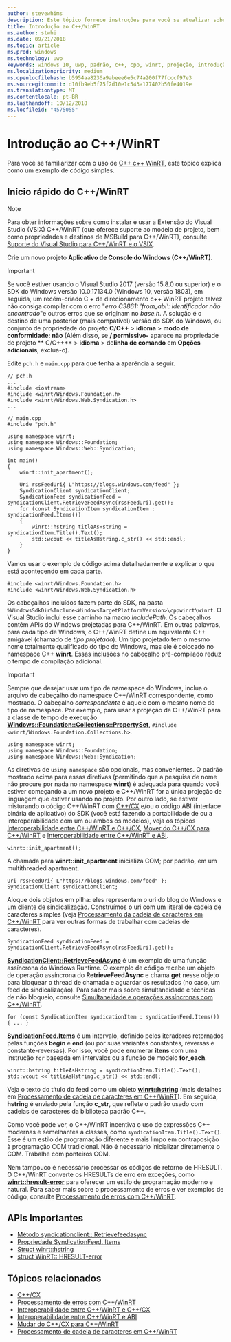 ```yaml
---
author: stevewhims
description: Este tópico fornece instruções para você se atualizar sobre o uso do C++/WinRT por um exemplo de código simples.
title: Introdução ao C++/WinRT
ms.author: stwhi
ms.date: 09/21/2018
ms.topic: article
ms.prod: windows
ms.technology: uwp
keywords: windows 10, uwp, padrão, c++, cpp, winrt, projeção, introdução, ponto, de partida
ms.localizationpriority: medium
ms.openlocfilehash: b5954aa8236a9abeee6e5c74a200f77fcccf97e3
ms.sourcegitcommit: d10fb9eb5f75f2d10e1c543a177402b50fe4019e
ms.translationtype: MT
ms.contentlocale: pt-BR
ms.lasthandoff: 10/12/2018
ms.locfileid: "4575055"
---
```

# <a name="get-started-with-cwinrt"></a>Introdução ao C++/WinRT
Para você se familiarizar com o uso de [C++ c++ WinRT](/windows/uwp/cpp-and-winrt-apis/intro-to-using-cpp-with-winrt), este tópico explica como um exemplo de código simples.

## <a name="a-cwinrt-quick-start"></a>Início rápido do C++/WinRT
> [!NOTE]
> Para obter informações sobre como instalar e usar a Extensão do Visual Studio (VSIX) C++/WinRT (que oferece suporte ao modelo de projeto, bem como propriedades e destinos de MSBuild para C++/WinRT), consulte [Suporte do Visual Studio para C++/WinRT e o VSIX](intro-to-using-cpp-with-winrt.md#visual-studio-support-for-cwinrt-and-the-vsix).

Crie um novo projeto **Aplicativo de Console do Windows (C++/WinRT)**.

> [!IMPORTANT]
> Se você estiver usando o Visual Studio 2017 (versão 15.8.0 ou superior) e o SDK do Windows versão 10.0.17134.0 (Windows 10, versão 1803), em seguida, um recém-criado C + de direcionamento c++ WinRT projeto talvez não consiga compilar com o erro "*erro C3861: 'from_abi': identificador não encontrado*"e outros erros que se originam no *base.h*. A solução é o destino de uma posterior (mais compatível) versão do SDK do Windows, ou conjunto de propriedade do projeto **C/C++** > **idioma** > **modo de conformidade: não** (Além disso, se **/ permissivo-** aparece na propriedade de projeto ** C/C++** > **idioma** > de**linha de comando** em **Opções adicionais**, exclua-o).

Edite `pch.h` e `main.cpp` para que tenha a aparência a seguir.

```cppwinrt
// pch.h
...
#include <iostream>
#include <winrt/Windows.Foundation.h>
#include <winrt/Windows.Web.Syndication.h>
...
```

```cppwinrt
// main.cpp
#include "pch.h"

using namespace winrt;
using namespace Windows::Foundation;
using namespace Windows::Web::Syndication;

int main()
{
    winrt::init_apartment();

    Uri rssFeedUri{ L"https://blogs.windows.com/feed" };
    SyndicationClient syndicationClient;
    SyndicationFeed syndicationFeed = syndicationClient.RetrieveFeedAsync(rssFeedUri).get();
    for (const SyndicationItem syndicationItem : syndicationFeed.Items())
    {
        winrt::hstring titleAsHstring = syndicationItem.Title().Text();
        std::wcout << titleAsHstring.c_str() << std::endl;
    }
}
```

Vamos usar o exemplo de código acima detalhadamente e explicar o que está acontecendo em cada parte.

```cppwinrt
#include <winrt/Windows.Foundation.h>
#include <winrt/Windows.Web.Syndication.h>
```

Os cabeçalhos incluídos fazem parte do SDK, na pasta `%WindowsSdkDir%Include<WindowsTargetPlatformVersion>\cppwinrt\winrt`. O Visual Studio inclui esse caminho na macro *IncludePath*. Os cabeçalhos contêm APIs do Windows projetadas para C++/WinRT. Em outras palavras, para cada tipo de Windows, o C++/WinRT define um equivalente C++ amigável (chamado de *tipo projetado*). Um tipo projetado tem o mesmo nome totalmente qualificado do tipo do Windows, mas ele é colocado no namespace C++ **winrt**. Essas inclusões no cabeçalho pré-compilado reduz o tempo de compilação adicional.

> [!IMPORTANT]
> Sempre que desejar usar um tipo de namespace do Windows, inclua o arquivo de cabeçalho do namespace C++/WinRT correspondente, como mostrado. O cabeçalho *correspondente* é aquele com o mesmo nome do tipo de namespace. Por exemplo, para usar a projeção de C++/WinRT para a classe de tempo de execução [**Windows::Foundation::Collections::PropertySet**](/uwp/api/windows.foundation.collections.propertyset), `#include <winrt/Windows.Foundation.Collections.h>`.

```cppwinrt
using namespace winrt;
using namespace Windows::Foundation;
using namespace Windows::Web::Syndication;
```

As diretivas de `using namespace` são opcionais, mas convenientes. O padrão mostrado acima para essas diretivas (permitindo que a pesquisa de nome não procure por nada no namespace **winrt**) é adequada para quando você estiver começando a um novo projeto e C++/WinRT for a única projeção de linguagem que estiver usando no projeto. Por outro lado, se estiver misturando o código C++/WinRT com [C++/CX](/cpp/cppcx/visual-c-language-reference-c-cx) e/ou o código ABI (interface binária de aplicativo) do SDK (você está fazendo a portabilidade de ou a interoperabilidade com um ou ambos os modelos), veja os tópicos [Interoperabilidade entre C++/WinRT e C++/CX](interop-winrt-cx.md), [Mover do C++/CX para C++/WinRT](move-to-winrt-from-cx.md) e [Interoperabilidade entre C++/WinRT e ABI](interop-winrt-abi.md).

```cppwinrt
winrt::init_apartment();
```

A chamada para **winrt::init_apartment** inicializa COM; por padrão, em um multithreaded apartment.

```cppwinrt
Uri rssFeedUri{ L"https://blogs.windows.com/feed" };
SyndicationClient syndicationClient;
```

Aloque dois objetos em pilha: eles representam o uri do blog do Windows e um cliente de sindicalização. Construímos o uri com um literal de cadeia de caracteres simples (veja [Processamento da cadeia de caracteres em C++/WinRT](strings.md) para ver outras formas de trabalhar com cadeias de caracteres).

```cppwinrt
SyndicationFeed syndicationFeed = syndicationClient.RetrieveFeedAsync(rssFeedUri).get();
```

[**SyndicationClient::RetrieveFeedAsync**](/uwp/api/windows.web.syndication.syndicationclient.retrievefeedasync) é um exemplo de uma função assíncrona do Windows Runtime. O exemplo de código recebe um objeto de operação assíncrona do **RetrieveFeedAsync** e chama **get** nesse objeto para bloquear o thread de chamada e aguardar os resultados (no caso, um feed de sindicalização). Para saber mais sobre simultaneidade e técnicas de não bloqueio, consulte [Simultaneidade e operações assíncronas com C++/WinRT](concurrency.md).

```cppwinrt
for (const SyndicationItem syndicationItem : syndicationFeed.Items()) { ... }
```

[**SyndicationFeed.Items**](/uwp/api/windows.web.syndication.syndicationfeed.items) é um intervalo, definido pelos iteradores retornados pelas funções **begin** e **end** (ou por suas variantes constantes, reversas e constante-reversas). Por isso, você pode enumerar **itens** com uma instrução `for` baseada em intervalos ou a função de modelo **for_each**.

```cppwinrt
winrt::hstring titleAsHstring = syndicationItem.Title().Text();
std::wcout << titleAsHstring.c_str() << std::endl;
```

Veja o texto do título do feed como um objeto [**winrt::hstring**](/uwp/cpp-ref-for-winrt/hstring) (mais detalhes em [Processamento de cadeia de caracteres em C++/WinRT](strings.md)). Em seguida, **hstring** é enviado pela função **c_str**, que reflete o padrão usado com cadeias de caracteres da biblioteca padrão C++.

Como você pode ver, o C++/WinRT incentiva o uso de expressões C++ modernas e semelhantes a classes, como `syndicationItem.Title().Text()`. Esse é um estilo de programação diferente e mais limpo em contraposição à programação COM tradicional. Não é necessário inicializar diretamente o COM. Trabalhe com ponteiros COM.

Nem tampouco é necessário processar os códigos de retorno de HRESULT. O C++/WinRT converte os HRESULTs de erro em exceções, como [**winrt::hresult-error**](/uwp/cpp-ref-for-winrt/error-handling/hresult-error) para oferecer um estilo de programação moderno e natural. Para saber mais sobre o processamento de erros e ver exemplos de código, consulte [Processamento de erros com C++/WinRT](error-handling.md).

## <a name="important-apis"></a>APIs Importantes
* [Método syndicationclient:: Retrievefeedasync](/uwp/api/windows.web.syndication.syndicationclient.retrievefeedasync)
* [Propriedade SyndicationFeed. Items](/uwp/api/windows.web.syndication.syndicationfeed.items)
* [Struct winrt::hstring](/uwp/cpp-ref-for-winrt/hstring)
* [struct WinRT:: HRESULT-error](/uwp/cpp-ref-for-winrt/error-handling/hresult-error)

## <a name="related-topics"></a>Tópicos relacionados
* [C++/CX](/cpp/cppcx/visual-c-language-reference-c-cx)
* [Processamento de erros com C++/WinRT](error-handling.md)
* [Interoperabilidade entre C++/WinRT e C++/CX](interop-winrt-cx.md)
* [Interoperabilidade entre C++/WinRT e ABI](interop-winrt-abi.md)
* [Mudar do C++/CX para C++/WinRT](move-to-winrt-from-cx.md)
* [Processamento de cadeia de caracteres em C++/WinRT](strings.md)
